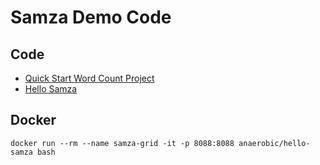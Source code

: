 # Samza Demo Code


## Code

  * [Quick Start Word Count Project](http://samza.apache.org/startup/quick-start/latest/samza.html)
  * [Hello Samza](http://samza.apache.org/startup/hello-samza/0.10/)
  
## Docker

```dos
docker run --rm --name samza-grid -it -p 8088:8088 anaerobic/hello-samza bash
```
  